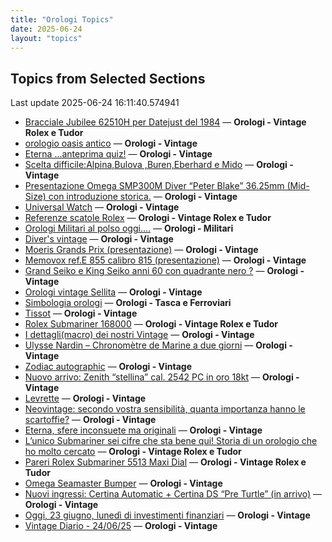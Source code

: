 ```yaml
---
title: "Orologi Topics"
date: 2025-06-24
layout: "topics"
---
```


## Topics from Selected Sections

Last update 2025-06-24 16:11:40.574941

- [Bracciale Jubilee 62510H per Datejust del 1984](https://orologi.forumfree.it/?t=80733808) — **Orologi - Vintage Rolex e Tudor**
- [orologio oasis antico](https://orologi.forumfree.it/?t=80733288) — **Orologi - Vintage**
- [Eterna ...anteprima quiz!](https://orologi.forumfree.it/?t=80660771) — **Orologi - Vintage**
- [Scelta difficile:Alpina,Bulova ,Buren,Eberhard e Mido](https://orologi.forumfree.it/?t=80731729) — **Orologi - Vintage**
- [Presentazione Omega SMP300M Diver “Peter Blake” 36.25mm (Mid-Size) con introduzione storica.](https://orologi.forumfree.it/?t=80712458) — **Orologi - Vintage**
- [Universal Watch](https://orologi.forumfree.it/?t=80729256) — **Orologi - Vintage**
- [Referenze scatole Rolex](https://orologi.forumfree.it/?t=13881032) — **Orologi - Vintage Rolex e Tudor**
- [Orologi Militari al polso oggi….](https://orologi.forumfree.it/?t=80440118) — **Orologi - Militari**
- [Diver's vintage](https://orologi.forumfree.it/?t=71608461) — **Orologi - Vintage**
- [Moeris Grands Prix (presentazione)](https://orologi.forumfree.it/?t=80731210) — **Orologi - Vintage**
- [Memovox ref.E 855 calibro 815 (presentazione)](https://orologi.forumfree.it/?t=80462539) — **Orologi - Vintage**
- [Grand Seiko e King Seiko anni 60 con quadrante nero ?](https://orologi.forumfree.it/?t=80632856) — **Orologi - Vintage**
- [Orologi vintage Sellita](https://orologi.forumfree.it/?t=80731734) — **Orologi - Vintage**
- [Simbologia orologi](https://orologi.forumfree.it/?t=80733126) — **Orologi - Tasca e Ferroviari**
- [Tissot](https://orologi.forumfree.it/?t=80733181) — **Orologi - Vintage**
- [Rolex Submariner 168000](https://orologi.forumfree.it/?t=80709399) — **Orologi - Vintage Rolex e Tudor**
- [I dettagli(macro) dei nostri Vintage](https://orologi.forumfree.it/?t=80396891) — **Orologi - Vintage**
- [Ulysse Nardin – Chronomètre de Marine a due giorni](https://orologi.forumfree.it/?t=80732130) — **Orologi - Vintage**
- [Zodiac autographic](https://orologi.forumfree.it/?t=80727195) — **Orologi - Vintage**
- [Nuovo arrivo: Zenith “stellina” cal. 2542 PC in oro 18kt](https://orologi.forumfree.it/?t=80733851) — **Orologi - Vintage**
- [Levrette](https://orologi.forumfree.it/?t=80734046) — **Orologi - Vintage**
- [Neovintage: secondo vostra sensibilità, quanta importanza hanno le scartoffie?](https://orologi.forumfree.it/?t=80734013) — **Orologi - Vintage**
- [Eterna, sfere inconsuete ma originali](https://orologi.forumfree.it/?t=80733719) — **Orologi - Vintage**
- [L’unico Submariner sei cifre che sta bene qui! Storia di un orologio che ho molto cercato](https://orologi.forumfree.it/?t=80726420) — **Orologi - Vintage Rolex e Tudor**
- [Pareri Rolex Submariner 5513 Maxi Dial](https://orologi.forumfree.it/?t=80727292) — **Orologi - Vintage Rolex e Tudor**
- [Omega Seamaster Bumper](https://orologi.forumfree.it/?t=80732766) — **Orologi - Vintage**
- [Nuovi ingressi: Certina Automatic + Certina DS “Pre Turtle” (in arrivo)](https://orologi.forumfree.it/?t=80730391) — **Orologi - Vintage**
- [Oggi, 23 giugno, lunedì di investimenti finanziari](https://orologi.forumfree.it/?t=80732334) — **Orologi - Vintage**
- [Vintage Diario - 24/06/25](https://orologi.forumfree.it/?t=80733564) — **Orologi - Vintage**
